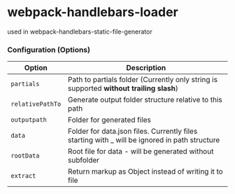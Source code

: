 # webpack-handlebars-loader

used in webpack-handlebars-static-file-generator

### Configuration (Options)

|Option| Description|
|--|--|
|`partials`| Path to partials folder (Currently only string is supported **without trailing slash**) |
|`relativePathTo`| Generate output folder structure relative to this path |
|`outputpath`| Folder for generated files |
|`data`| Folder for data.json files. Currently files starting with _ will be ignored in path structure |
|`rootData`| Root file for data - will be generated without subfolder |
|`extract`| Return markup as Object instead of writing it to file |
